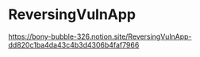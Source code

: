 # ReversingVulnApp
https://bony-bubble-326.notion.site/ReversingVulnApp-dd820c1ba4da43c4b3d4306b4faf7966
